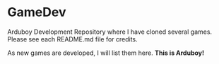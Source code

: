 # GameDev
Arduboy Development Repository where I have cloned several games.  Please see each README.md file for credits.

As new games are developed, I will list them here.  **This is Arduboy!**
